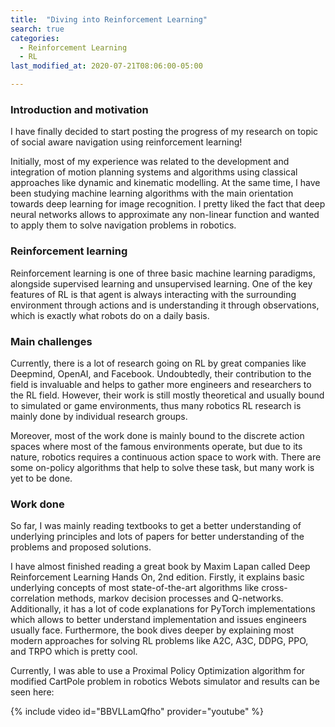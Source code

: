 ```yaml
---
title:  "Diving into Reinforcement Learning"
search: true
categories: 
  - Reinforcement Learning
  - RL
last_modified_at: 2020-07-21T08:06:00-05:00

---
```


### Introduction and motivation

I have finally decided to start posting the progress of my research on topic of social aware navigation using reinforcement learning!

Initially, most of my experience was related to the development and integration of motion planning systems and algorithms using classical approaches like dynamic and kinematic modelling. At the same time, I have been studying machine learning algorithms with the main orientation towards deep learning for image recognition. I pretty liked the fact that deep neural networks allows to approximate any non-linear function and wanted to apply them to solve navigation problems in robotics.

### Reinforcement learning

Reinforcement learning is one of three basic machine learning paradigms, alongside supervised learning and unsupervised learning. One of the key features of RL is that agent is always interacting with the surrounding environment through actions and is understanding it through observations, which is exactly what robots do on a daily basis.

### Main challenges

Currently, there is a lot of research going on RL by great companies like Deepmind, OpenAI, and Facebook. Undoubtedly, their contribution to the field is invaluable and helps to gather more engineers and researchers to the RL field. However, their work is still mostly theoretical and usually bound to simulated or game environments, thus many robotics RL research is mainly done by individual research groups.

Moreover, most of the work done is mainly bound to the discrete action spaces where most of the famous environments operate, but due to its nature, robotics requires a continuous action space to work with. There are some on-policy algorithms that help to solve these task, but many work is yet to be done. 

### Work done

So far, I was mainly reading textbooks to get a better understanding of underlying principles and lots of papers for better understanding of the problems and proposed solutions.

I have almost finished reading a great book by Maxim Lapan called Deep Reinforcement Learning Hands On, 2nd edition. Firstly, it explains basic underlying concepts of most state-of-the-art algorithms like cross-correlation methods, markov decision processes and Q-networks. Additionally, it has a lot of code explanations for PyTorch implementations which allows to better understand implementation and issues engineers usually face. Furthermore, the book dives deeper by explaining most modern approaches for solving RL problems like A2C, A3C, DDPG, PPO, and TRPO which is pretty cool.

Currently, I was able to use a Proximal Policy Optimization algorithm for modified CartPole problem in robotics Webots simulator and results can be seen here:

{% include video id="BBVLLamQfho" provider="youtube" %}

